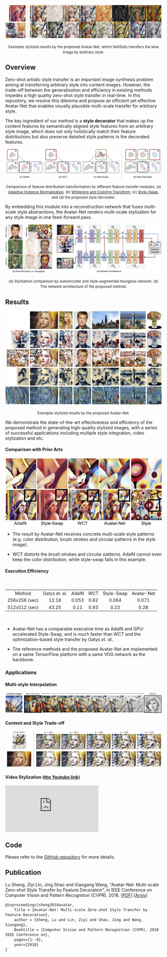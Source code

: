 [teaser]: ./figures/teaser.png
![teaser]
<p align = 'center'>
    <small>Exemplar stylized results by the proposed Avatar-Net, which faithfully transfers the lena image by arbitrary style.</small>
</p>

## Overview

Zero-shot artistic style transfer is an important image synthesis problem aiming at transferring arbitrary style into content images. However, the trade-off between the generalization and efficiency in existing methods impedes a high quality zero-shot style transfer in real-time. In this repository, we resolve this dilemma and propose an efficient yet effective Avatar-Net that enables visually plausible multi-scale transfer for arbitrary style.

The key ingredient of our method is a __style decorator__ that makes up the content features by semantically aligned style features from an arbitrary style image, which does not only holistically match their feature distributions but also preserve detailed style patterns in the decorated features.

[style_decorator]: ./figures/style_decorator.png
![style_decorator]
<p align = 'center'>
<small>Comparison of feature distribution transformation by different feature transfer modules. (a) <a href="https://arxiv.org/abs/1703.06868">Adaptive Instance Normalization</a>, (b) <a href="https://arxiv.org/abs/1705.08086">Whitening and Coloring Transform</a>, (c) <a href="https://arxiv.org/abs/1612.04337">Style-Swap</a>, and (d) the proposed style decorator.</small>
</p>

By embedding this module into a reconstruction network that fuses multi-scale style abstractions, the Avatar-Net renders multi-scale stylization for any style image in one feed-forward pass. 

[network]: ./figures/network_architecture_with_comparison.png
![network]
<p align = 'center'>
<small>(a) Stylization comparison by autoencoder and style-augmented hourglass network. (b) The network architecture of the proposed method.</small>
</p>

## Results

[image_results]: ./figures/image_results.png
![image_results]
<p align = 'center'><small>Exemplar stylized results by the proposed Avatar-Net.</small></p>

We demonstrate the state-of-the-art effectiveness and efficiency of the proposed method in generating high-quality stylized images, with a series of successful applications including multiple style integration, video stylization and etc.

#### Comparison with Prior Arts

<p align='center'><img src="figures/closed_ups.png" width="600"></p>

- The result by Avatar-Net receives concrete multi-scale style patterns (e.g. color distribution, brush strokes and circular patterns in the style image).

- WCT distorts the brush strokes and circular patterns. AdaIN cannot even keep the color distribution, while style-swap fails in this example.

#### Execution Efficiency

<div style="padding-top: 20px; padding-bottom: 20px;">
<table>
<tbody align="center">
<tr>
<td>Method</td>
<td>Gatys et. al.</td>
<td>AdaIN</td>
<td>WCT</td>
<td>Style-Swap</td>
<td>Avatar-Net</td>
</tr>
<tr>
<td>256x256 (sec)</td>
<td>12.18</td>
<td>0.053</td>
<td>0.62</td>
<td>0.064</td>
<td>0.071</td>
</tr>
<tr>
<td>512x512 (sec)</td>
<td>43.25</td>
<td>0.11</td>
<td>0.93</td>
<td>0.23</td>
<td>0.28</td>
</tr>
</tbody>
</table>
</div>

- Avatar-Net has a comparable executive time as AdaIN and GPU-accelerated Style-Swap, and is much faster than WCT and the optimization-based style transfer by Gatys _et. al._.

- The reference methods and the proposed Avatar-Net are implemented on a same TensorFlow platform with a same VGG network as the backbone.

### Applications
#### Multi-style Interpolation
[style_interpolation]: ./figures/style_interpolation.png
![style_interpolation]

#### Content and Style Trade-off
[trade_off]: ./figures/trade_off.png
![trade_off]

#### Video Stylization ([the Youtube link](https://youtu.be/amaeqbw6TeA))

<iframe align="center" src="https://www.youtube.com/embed/amaeqbw6TeA" frameborder="0" allow="autoplay; encrypted-media" allowfullscreen></iframe>

## Code

Please refer to the [GitHub repository](https://github.com/LucasSheng/avatar-net) for more details. 

## Publication

Lu Sheng, Ziyi Lin, Jing Shao and Xiaogang Wang, "Avatar-Net: Multi-scale Zero-shot Style Transfer by Feature Decoration", in IEEE Conference on Computer Vision and Pattern Recognition (CVPR), 2018.  [[PDF]()]  [[Arxiv]()]

```
@inproceedings{sheng2018avatar,
    Title = {Avatar-Net: Multi-scale Zero-shot Style Transfer by Feature Decoration},
    author = {Sheng, Lu and Lin, Ziyi and Shao, Jing and Wang, Xiaogang},
    Booktitle = {Computer Vision and Pattern Recognition (CVPR), 2018 IEEE Conference on},
    pages={1--9},
    year={2018}
}
```

